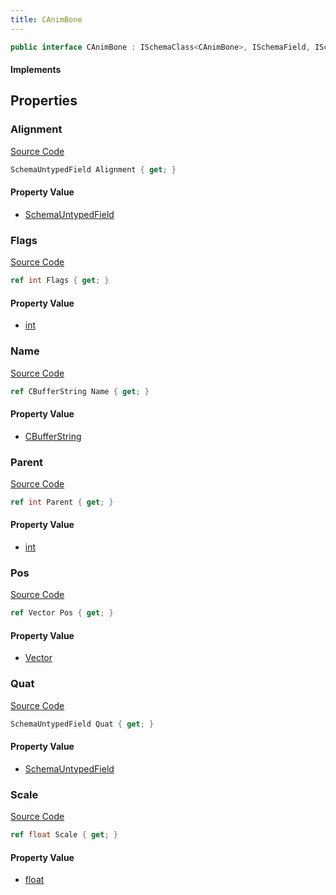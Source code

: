 ```yaml
---
title: CAnimBone
---
```


```csharp
public interface CAnimBone : ISchemaClass<CAnimBone>, ISchemaField, ISchemaClass, INativeHandle
```

#### Implements

## Properties

### Alignment

[Source Code](https://github.com/swiftly-solution/swiftlys2/blob/beta/managed/src/SwiftlyS2.Generated/Schemas/Interfaces/CAnimBone.cs#L28)

```csharp
SchemaUntypedField Alignment { get; }
```

#### Property Value

- [SchemaUntypedField](/docs/api/shared/schemas/schemauntypedfield)

### Flags

[Source Code](https://github.com/swiftly-solution/swiftlys2/blob/beta/managed/src/SwiftlyS2.Generated/Schemas/Interfaces/CAnimBone.cs#L30)

```csharp
ref int Flags { get; }
```

#### Property Value

- [int](https://learn.microsoft.com/dotnet/api/system.int32)

### Name

[Source Code](https://github.com/swiftly-solution/swiftlys2/blob/beta/managed/src/SwiftlyS2.Generated/Schemas/Interfaces/CAnimBone.cs#L16)

```csharp
ref CBufferString Name { get; }
```

#### Property Value

- [CBufferString](/docs/api/shared/natives/cbufferstring)

### Parent

[Source Code](https://github.com/swiftly-solution/swiftlys2/blob/beta/managed/src/SwiftlyS2.Generated/Schemas/Interfaces/CAnimBone.cs#L18)

```csharp
ref int Parent { get; }
```

#### Property Value

- [int](https://learn.microsoft.com/dotnet/api/system.int32)

### Pos

[Source Code](https://github.com/swiftly-solution/swiftlys2/blob/beta/managed/src/SwiftlyS2.Generated/Schemas/Interfaces/CAnimBone.cs#L20)

```csharp
ref Vector Pos { get; }
```

#### Property Value

- [Vector](/docs/api/shared/natives/vector)

### Quat

[Source Code](https://github.com/swiftly-solution/swiftlys2/blob/beta/managed/src/SwiftlyS2.Generated/Schemas/Interfaces/CAnimBone.cs#L23)

```csharp
SchemaUntypedField Quat { get; }
```

#### Property Value

- [SchemaUntypedField](/docs/api/shared/schemas/schemauntypedfield)

### Scale

[Source Code](https://github.com/swiftly-solution/swiftlys2/blob/beta/managed/src/SwiftlyS2.Generated/Schemas/Interfaces/CAnimBone.cs#L25)

```csharp
ref float Scale { get; }
```

#### Property Value

- [float](https://learn.microsoft.com/dotnet/api/system.single)


